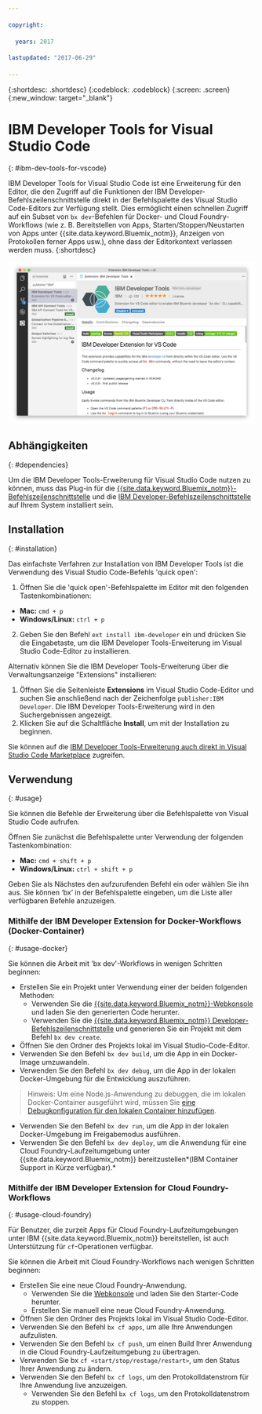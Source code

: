 ```yaml
---

copyright:

  years: 2017

lastupdated: "2017-06-29"

---
```


{:shortdesc: .shortdesc}
{:codeblock: .codeblock}
{:screen: .screen}
{:new_window: target="_blank"}

# IBM Developer Tools for Visual Studio Code
{: #ibm-dev-tools-for-vscode}

IBM Developer Tools for Visual Studio Code ist eine Erweiterung für den Editor, die den Zugriff auf die Funktionen der IBM Developer-Befehlszeilenschnittstelle direkt in der Befehlspalette des Visual Studio Code-Editors zur Verfügung stellt.  Dies ermöglicht einen schnellen Zugriff auf ein Subset von `bx dev`-Befehlen für Docker- und Cloud Foundry-Workflows (wie z. B. Bereitstellen von Apps, Starten/Stoppen/Neustarten von Apps unter {{site.data.keyword.Bluemix_notm}}, Anzeigen von Protokollen ferner Apps usw.), ohne dass der Editorkontext verlassen werden muss.
{:shortdesc}

![Screenshot der Download-Anzeige der IBM Developer Tools-Erweiterung.](ibm-dev-tools-for-vscode.png "Download-Anzeige der Erweiterung in Visual Studio Code")

## Abhängigkeiten
{: #dependencies}

Um die IBM Developer Tools-Erweiterung für Visual Studio Code nutzen zu können, muss das Plug-in für die [{{site.data.keyword.Bluemix_notm}}-Befehlszeilenschnittstelle](https://plugins.ng.bluemix.net/ui/home.html) und die [IBM Developer-Befehlszeilenschnittstelle](/docs/cloudnative/dev_cli.html) auf Ihrem System installiert sein.

## Installation
{: #installation}

Das einfachste Verfahren zur Installation von IBM Developer Tools ist die Verwendung des Visual Studio Code-Befehls 'quick open':

1. Öffnen Sie die 'quick open'-Befehlspalette im Editor mit den folgenden Tastenkombinationen:

  * **Mac:** `cmd + p`
  * **Windows/Linux:** `ctrl + p`

2. Geben Sie den Befehl `ext install ibm-developer` ein und drücken Sie die Eingabetaste, um die IBM Developer Tools-Erweiterung im Visual Studio Code-Editor zu installieren.

Alternativ können Sie die IBM Developer Tools-Erweiterung über die Verwaltungsanzeige "Extensions" installieren:

1. Öffnen Sie die Seitenleiste **Extensions** im Visual Studio Code-Editor und suchen Sie anschließend nach der Zeichenfolge `publisher:IBM Developer`.  Die IBM Developer Tools-Erweiterung wird in den Suchergebnissen angezeigt.  
2. Klicken Sie auf die Schaltfläche **Install**, um mit der Installation zu beginnen.

Sie können auf die [IBM Developer Tools-Erweiterung auch direkt in Visual Studio Code Marketplace](https://marketplace.visualstudio.com/items?itemName=IBM.ibm-developer) zugreifen.


## Verwendung
{: #usage}

Sie können die Befehle der Erweiterung über die Befehlspalette von Visual Studio Code aufrufen.

Öffnen Sie zunächst die Befehlspalette unter Verwendung der folgenden Tastenkombination:

* **Mac:** `cmd + shift + p`
* **Windows/Linux:** `ctrl + shift + p`

Geben Sie als Nächstes den aufzurufenden Befehl ein oder wählen Sie ihn aus. Sie können ‘bx’ in der Befehlspalette eingeben, um die Liste aller verfügbaren Befehle anzuzeigen. 

### Mithilfe der IBM Developer Extension for Docker-Workflows (Docker-Container)
{: #usage-docker}

Sie können die Arbeit mit 'bx dev'-Workflows in wenigen Schritten beginnen:
* Erstellen Sie ein Projekt unter Verwendung einer der beiden folgenden Methoden:
  * Verwenden Sie die [{{site.data.keyword.Bluemix_notm}}-Webkonsole](https://console.ng.bluemix.net/developer/getting-started/) und laden Sie den generierten Code herunter.
  * Verwenden Sie die [{{site.data.keyword.Bluemix_notm}} Developer-Befehlszeilenschnittstelle](/docs/cloudnative/dev_cli.html) und generieren Sie ein Projekt mit dem Befehl `bx dev create`.
* Öffnen Sie den Ordner des Projekts lokal im Visual Studio-Code-Editor.
* Verwenden Sie den Befehl `bx dev build`, um die App in ein Docker-Image umzuwandeln.
* Verwenden Sie den Befehl `bx dev debug`, um die App in der lokalen Docker-Umgebung für die Entwicklung auszuführen.
> Hinweis: Um eine Node.js-Anwendung zu debuggen, die im lokalen Docker-Container ausgeführt wird, müssen Sie [eine Debugkonfiguration für den lokalen Container hinzufügen](https://github.com/IBM-Bluemix/ibm-developer-extension-vscode#debugging-nodejs-apps-within-the-local-docker-container).
* Verwenden Sie den Befehl `bx dev run`, um die App in der lokalen Docker-Umgebung im Freigabemodus ausführen.
* Verwenden Sie den Befehl `bx dev deploy`, um die Anwendung für eine Cloud Foundry-Laufzeitumgebung unter {{site.data.keyword.Bluemix_notm}} bereitzustellen*(IBM Container Support in Kürze verfügbar).*

### Mithilfe der IBM Developer Extension for Cloud Foundry-Workflows
{: #usage-cloud-foundry}

Für Benutzer, die zurzeit Apps für Cloud Foundry-Laufzeitumgebungen unter IBM {{site.data.keyword.Bluemix_notm}} bereitstellen, ist auch Unterstützung für `cf`-Operationen verfügbar.

Sie können die Arbeit mit Cloud Foundry-Workflows nach wenigen Schritten beginnen:
* Erstellen Sie eine neue Cloud Foundry-Anwendung.
  * Verwenden Sie die [Webkonsole](https://console.ng.bluemix.net/dashboard/cf-apps) und laden Sie den Starter-Code herunter.
  * Erstellen Sie manuell eine neue Cloud Foundry-Anwendung.
* Öffnen Sie den Ordner des Projekts lokal im Visual Studio Code-Editor.
* Verwenden Sie den Befehl `bx cf apps`, um alle Ihre Anwendungen aufzulisten.
* Verwenden Sie den Befehl `bx cf push`, um einen Build Ihrer Anwendung in die Cloud Foundry-Laufzeitumgebung zu übertragen.
* Verwenden Sie bx `cf <start/stop/restage/restart>`, um den Status Ihrer Anwendung zu ändern.
* Verwenden Sie den Befehl `bx cf logs`, um den Protokolldatenstrom für Ihre Anwendung live anzuzeigen.
  * Verwenden Sie den Befehl `bx cf logs`, um den Protokolldatenstrom zu stoppen.




